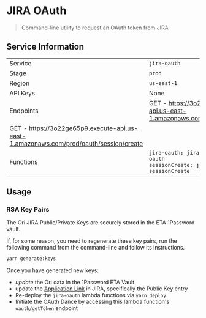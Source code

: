 # JIRA OAuth

> Command-line utility to request an OAuth token from JIRA

## Service Information

|             |                                          |
| ----------- | ---------------------------------------- |
| Service     | `jira-oauth`                             |
| Stage       | `prod`                                   |
| Region      | `us-east-1`                              |
| API Keys    | None                                     |
| Endpoints   | GET - <https://3o22ge65p9.execute-api.us-east-1.amazonaws.com/prod/oauth/getToken><br>
GET - <https://3o22ge65p9.execute-api.us-east-1.amazonaws.com/prod/oauth/session/create> |
| Functions   | `jira-oauth: jira-oauth-prod-jira-oauth`<br>`sessionCreate: jira-oauth-prod-sessionCreate` |

## Usage

### RSA Key Pairs

The Ori JIRA Public/Private Keys are securely stored in the ETA 1Password vault.

If, for some reason, you need to regenerate these key pairs, run the following command from the command-line and follow its instructions.

```bash
yarn generate:keys
```

Once you have generated new keys:

*   *update* the Ori data in the 1Password ETA Vault
*   update the [Application Link](https://etateam.atlassian.net/plugins/servlet/applinks/listApplicationLinks) in JIRA, specifically the Public Key entry
*   Re-deploy the `jira-oauth` lambda functions via `yarn deploy`
*   Initiate the OAuth Dance by accessing this lambda function's `oauth/getToken` endpoint
